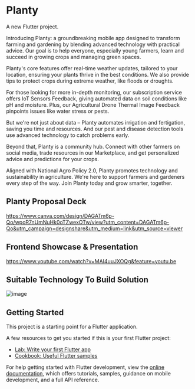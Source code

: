 # Planty

A new Flutter project.

Introducing Planty: a groundbreaking mobile app designed to transform farming and gardening by blending advanced technology with practical advice. Our goal is to help everyone, especially young farmers, learn and succeed in growing crops and managing green spaces.

Planty's core features offer real-time weather updates, tailored to your location, ensuring your plants thrive in the best conditions. We also provide tips to protect crops during extreme weather, like floods or droughts.

For those looking for more in-depth monitoring, our subscription service offers IoT Sensors Feedback, giving automated data on soil conditions like pH and moisture. Plus, our Agricultural Drone Thermal Image Feedback pinpoints issues like water stress or pests.

But we're not just about data – Planty automates irrigation and fertigation, saving you time and resources. And our pest and disease detection tools use advanced technology to catch problems early.

Beyond that, Planty is a community hub. Connect with other farmers on social media, trade resources in our Marketplace, and get personalized advice and predictions for your crops.

Aligned with National Agro Policy 2.0, Planty promotes technology and sustainability in agriculture. We're here to support farmers and gardeners every step of the way. Join Planty today and grow smarter, together.

## Planty Proposal Deck
https://www.canva.com/design/DAGATm6p-Qo/wpoR7nUmNuHk0oTZwexOTw/view?utm_content=DAGATm6p-Qo&utm_campaign=designshare&utm_medium=link&utm_source=viewer

## Frontend Showcase & Presentation
https://www.youtube.com/watch?v=MAI4uuJXOQg&feature=youtu.be

## Suitable Technology To Build Solution
![image](https://github.com/JasperQw/planty/assets/116553010/14e22f28-d82f-4063-ab47-ce024de804ad)

## Getting Started

This project is a starting point for a Flutter application.

A few resources to get you started if this is your first Flutter project:

- [Lab: Write your first Flutter app](https://docs.flutter.dev/get-started/codelab)
- [Cookbook: Useful Flutter samples](https://docs.flutter.dev/cookbook)

For help getting started with Flutter development, view the
[online documentation](https://docs.flutter.dev/), which offers tutorials,
samples, guidance on mobile development, and a full API reference.
